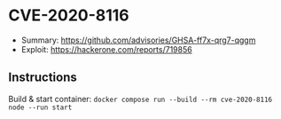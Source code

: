 # CVE-2020-8116

- Summary: https://github.com/advisories/GHSA-ff7x-qrg7-qggm
- Exploit: https://hackerone.com/reports/719856

## Instructions

Build & start container: `docker compose run --build --rm cve-2020-8116 node --run start`
